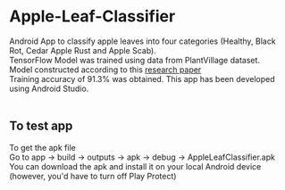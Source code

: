 # Apple-Leaf-Classifier

Android App to classify apple leaves into four categories (Healthy, Black Rot, Cedar Apple Rust and Apple Scab). <br/>
TensorFlow Model was trained using data from PlantVillage dataset. <br/>
Model constructed according to this [research paper](https://www.researchgate.net/publication/332052541_Deep_Learning_Convolutional_Neural_Network_for_Apple_Leaves_Disease_Detection) <br/>
Training accuracy of 91.3% was obtained. 
This app has been developed using Android Studio. <br/> <br/>

## To test app
To get the apk file <br/>
Go to app -> build -> outputs -> apk -> debug -> AppleLeafClassifier.apk <br/>
You can download the apk and install it on your local Android device (however, you'd have to turn off Play Protect) <br/>
